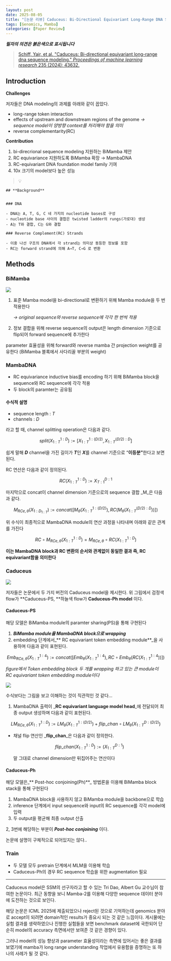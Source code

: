 ```yaml
---
layout: post
date: 2025-08-05
title: "[논문 리뷰] Caduceus: Bi-Directional Equivariant Long-Range DNA Sequence Modeling"
tags: [Genomics, Mamba]
categories: [Paper Review]
---
```


<span class="notion-red">_**필자의 의견은 붉은색으로 표시됩니다**_</span>


> [Schiff, Yair, et al. "Caduceus: Bi-directional equivariant long-range dna sequence modeling." ](https://pmc.ncbi.nlm.nih.gov/articles/PMC12189541/)[_Proceedings of machine learning research_](https://pmc.ncbi.nlm.nih.gov/articles/PMC12189541/)[ 235 (2024): 43632.](https://pmc.ncbi.nlm.nih.gov/articles/PMC12189541/)



## Introduction


**Challenges**


저자들은 DNA modeling의 과제를 아래와 같이 꼽았다.

- long-range token interaction
- effects of upstream and downstream regions of the genome 
_→ sequence model이 양방향 context를 처리해야 함을 의미_
- reverse complementarity(RC)

**Contribution**

1. bi-direcrional sequence modeling 지원하는 BiMamba 제안
1. RC equivariance 지원하도록 BiMamba 확장 → MambaDNA
1. RC-equivariant DNA foundation model family 기여
1. 10x 크기의 model보다 높은 성능

> 💡 


	## **Background**


	### DNA

	- DNA는 A, T, G, C 네 가지의 nucleotide bases로 구성
	- nucleotide base 사이의 결합은 twisted ladder의 rungs(가로대) 생성
	- A는 T와 결합, C는 G와 결합

	### Reverse Complement(RC) Strands

	- 이중 나선 구조의 DNA에서 각 strand는 의미상 동등한 정보를 포함
	- RC는 forward strand에 의해 A→T, C→G 로 변환


## Methods



### BiMamba


![](https://prod-files-secure.s3.us-west-2.amazonaws.com/542b861c-36a8-4051-84e5-8804b6728dba/2c247d59-7815-4980-99f0-8f0d21f445a7/image.png?X-Amz-Algorithm=AWS4-HMAC-SHA256&X-Amz-Content-Sha256=UNSIGNED-PAYLOAD&X-Amz-Credential=ASIAZI2LB466TWHWUPCO%2F20251008%2Fus-west-2%2Fs3%2Faws4_request&X-Amz-Date=20251008T080119Z&X-Amz-Expires=3600&X-Amz-Security-Token=IQoJb3JpZ2luX2VjEB8aCXVzLXdlc3QtMiJGMEQCIGUWQU8MtQyEx46qPoMNmd5wm7j4DgY9pwcE%2B63sAEzRAiA6E62CZTcnqbBxGTdZI%2Be2LemEdWYxRJ9feDu1c0jGMCqIBAi4%2F%2F%2F%2F%2F%2F%2F%2F%2F%2F8BEAAaDDYzNzQyMzE4MzgwNSIMTF%2F4QSX1y3tIzHIoKtwDSc9xZtnJ%2FfqoNkQ858Q4Jnw0R%2BhyJKDXY9TEIB%2BfK9qAsEeKOD%2FsAUP11beZjxukAmEvjZAIMAdWwLN10hN3gdEPnUnXH7HBmZJpxYwMjJMIB%2BtLXDMBaIxuysD8coe12KsonmqeU9rxWJQ4GPS1bQmplzkH51qiOz6rTC3kyr%2BXmzf45KFSsUIibYbKVSc1PqTDC6eOHXJ8kshS9qyZEgDHRKNUWr0CCASZ7Du3Rt8mfw0PAV0UficOcXtaB5PIJNcPWZmB2iaSaLHP5S2ZDuqVis3OthSZ9o%2F%2BmFI9OSLU07vYZziInkT1G6uQtOsPO4ulo07%2BuieeWUZHwCsqWLh8KF4xlG0H%2BYEcSBD%2BTJPXU472xzZVWbPhLlqMuTk60YbnbMQKi3hVxQp9G03UQLyxA5XQMbS7mIdbR7ZnM1bLnhhwvCmzwBm6wqWvfH74SPtpOxTbS9ZggCXo4EO7zSB%2B9Yf9QOoWY5g0krHw%2BlNBKFV3V1D8Q5HPf9Fxr0TzfBpnIohW%2FXVllH%2FFcYoOKxuX7TiZdy082a2YfOchdbFe2vMEpsYP96bfhjDfUos%2F5KwEsOxSuxmeOYr5%2FrMhO452hFCXpxEhQI%2BJqbUv4T2eB9KUnsdMdH%2FzByIwuY2YxwY6pgE9%2FbiuEdAZJzSKi4ooZqxf4SdYE%2F2lUnrKK%2FPwvvbWCpcuGIo%2BSnoiU4SU1G%2Fy7D1vmAfgfHHhvwTT8F8Pml%2Fer8%2Fa7qyc9M3zcJe5fX3jLZXJilAqYzpfGzNu7J4y4sFi%2FsLlalnNVwVa9RRuF8ssVrjOGKgPHU8OgIVNVdGjtgl22kP9AxecwMWq6twYabnlH5wpzXOyO%2FMb9o%2BoOHFHeDVENqHy&X-Amz-Signature=3c42886ef51f8e0c94003c131d4ea298982b3b93033c2d975063d02c7da40c0a&X-Amz-SignedHeaders=host&x-amz-checksum-mode=ENABLED&x-id=GetObject)

1. 표준 Mamba model을 bi-directional로 변환하기 위해 Mamba module을 두 번 적용한다

	_→ original sequence와 reverse sequence에 각각 한 번씩 적용_

1. 정보 결합을 위해 reverse sequence의 output은 length dimension 기준으로 flip되어 forward sequence에 추가한다

parameter 효율성을 위해 forward와 reverse mamba 간 projection weight를 공유한다 (BiMamba 블록에서 사다리꼴 부분의 weight)



### MambaDNA

- RC equivariance inductive bias를 encoding 하기 위해 BiMamba block을 sequence와 RC sequence에 각각 적용
- 두 block의 paramter는 공유됨


#### 수식적 설명

- sequence length : _T_
- channels : _D_

라고 할 때,  channel splitting operation은 다음과 같다.


$$
split(X^{1:D}_{1:T}):=[X^{1:(D/2)}_{1:T},X^{(D/2):D}_{1:T}]
$$


<span class="notion-red">쉽게 말해 </span><span class="notion-red">_**D**_</span><span class="notion-red"> channel을 가진 길이가 </span><span class="notion-red">_**T**_</span><span class="notion-red">인 </span><span class="notion-red">_**X**_</span><span class="notion-red">를 channel 기준으로 “</span><span class="notion-red">**이등분”**</span><span class="notion-red">한다고 보면 된다.</span>


RC 연산은 다음과 같이 정의된다.


$$
RC(X^{1:D}_{1:T}):=X^{D:1}_{T:1}
$$


마지막으로 concat이 channel dimension 기준으로의 sequence 결합 _M_은 다음과 같다.


$$
M_{RCe,\theta}(X_{1:D_{1:T}}):=concat([M_{\theta}(X^{1:(D/2)}_{1:T}),RC(M_{\theta}(X^{(D/2):D}_{1:T}))])
$$


위 수식이 최종적으로 MambaDNA module의 연산 과정을 나타내며 아래와 같은 관계를 가진다


$$
RC\circ M_{RCe,\theta}(X^{1:D}_{1:T}) = M_{RCe,\theta} \circ RC(X^{1:D}_{1:T})
$$


**이는 MambaDNA block과 RC 변환의 순서와 관계없이 동일한 결과 즉, RC equivariant함을 의미한다**



### Caduceus


![](https://prod-files-secure.s3.us-west-2.amazonaws.com/542b861c-36a8-4051-84e5-8804b6728dba/f94a60d7-8145-473b-aef9-7c68d3ec604a/image.png?X-Amz-Algorithm=AWS4-HMAC-SHA256&X-Amz-Content-Sha256=UNSIGNED-PAYLOAD&X-Amz-Credential=ASIAZI2LB466TWHWUPCO%2F20251008%2Fus-west-2%2Fs3%2Faws4_request&X-Amz-Date=20251008T080119Z&X-Amz-Expires=3600&X-Amz-Security-Token=IQoJb3JpZ2luX2VjEB8aCXVzLXdlc3QtMiJGMEQCIGUWQU8MtQyEx46qPoMNmd5wm7j4DgY9pwcE%2B63sAEzRAiA6E62CZTcnqbBxGTdZI%2Be2LemEdWYxRJ9feDu1c0jGMCqIBAi4%2F%2F%2F%2F%2F%2F%2F%2F%2F%2F8BEAAaDDYzNzQyMzE4MzgwNSIMTF%2F4QSX1y3tIzHIoKtwDSc9xZtnJ%2FfqoNkQ858Q4Jnw0R%2BhyJKDXY9TEIB%2BfK9qAsEeKOD%2FsAUP11beZjxukAmEvjZAIMAdWwLN10hN3gdEPnUnXH7HBmZJpxYwMjJMIB%2BtLXDMBaIxuysD8coe12KsonmqeU9rxWJQ4GPS1bQmplzkH51qiOz6rTC3kyr%2BXmzf45KFSsUIibYbKVSc1PqTDC6eOHXJ8kshS9qyZEgDHRKNUWr0CCASZ7Du3Rt8mfw0PAV0UficOcXtaB5PIJNcPWZmB2iaSaLHP5S2ZDuqVis3OthSZ9o%2F%2BmFI9OSLU07vYZziInkT1G6uQtOsPO4ulo07%2BuieeWUZHwCsqWLh8KF4xlG0H%2BYEcSBD%2BTJPXU472xzZVWbPhLlqMuTk60YbnbMQKi3hVxQp9G03UQLyxA5XQMbS7mIdbR7ZnM1bLnhhwvCmzwBm6wqWvfH74SPtpOxTbS9ZggCXo4EO7zSB%2B9Yf9QOoWY5g0krHw%2BlNBKFV3V1D8Q5HPf9Fxr0TzfBpnIohW%2FXVllH%2FFcYoOKxuX7TiZdy082a2YfOchdbFe2vMEpsYP96bfhjDfUos%2F5KwEsOxSuxmeOYr5%2FrMhO452hFCXpxEhQI%2BJqbUv4T2eB9KUnsdMdH%2FzByIwuY2YxwY6pgE9%2FbiuEdAZJzSKi4ooZqxf4SdYE%2F2lUnrKK%2FPwvvbWCpcuGIo%2BSnoiU4SU1G%2Fy7D1vmAfgfHHhvwTT8F8Pml%2Fer8%2Fa7qyc9M3zcJe5fX3jLZXJilAqYzpfGzNu7J4y4sFi%2FsLlalnNVwVa9RRuF8ssVrjOGKgPHU8OgIVNVdGjtgl22kP9AxecwMWq6twYabnlH5wpzXOyO%2FMb9o%2BoOHFHeDVENqHy&X-Amz-Signature=ab7ba99d6352cefba7e6870a2eeb7e0d8851a269208b0882a676fa6ad8af8bb9&X-Amz-SignedHeaders=host&x-amz-checksum-mode=ENABLED&x-id=GetObject)


저자들은 논문에서 두 가지 버전의 Caduceus model을 제시한다. 위 그림에서 검정색 flow가 **Caduceus-PS, **하늘색 flow가 **Caduceus-Ph model** 이다.



#### Caduceus-PS


해당 모델은 BiMamba module의 paramter sharing(PS)을 통해 구현된다

1. _**BiMamba module을 MambaDNA block으로 wrapping**_
1. embedding 단계에서_** RC equivariant token embedding module**_을 사용하며 다음과 같이 표현된다.

$$
Emb_{RCe,\theta}(X^{1:4}_{1:T}):=concat([Emb_{\theta}(X^{1:4}_{1:T}),RC \circ Emb_{\theta}(RC(X^{1:4}_{1:T}))])
$$


_figure에서 Token embedding block 두 개를 wrapping 하고 있는 큰 module이 RC equivariant token embedding module이다_


![](https://prod-files-secure.s3.us-west-2.amazonaws.com/542b861c-36a8-4051-84e5-8804b6728dba/b175e4da-71eb-4e91-8c23-a06dabe673c9/image.png?X-Amz-Algorithm=AWS4-HMAC-SHA256&X-Amz-Content-Sha256=UNSIGNED-PAYLOAD&X-Amz-Credential=ASIAZI2LB466TWHWUPCO%2F20251008%2Fus-west-2%2Fs3%2Faws4_request&X-Amz-Date=20251008T080119Z&X-Amz-Expires=3600&X-Amz-Security-Token=IQoJb3JpZ2luX2VjEB8aCXVzLXdlc3QtMiJGMEQCIGUWQU8MtQyEx46qPoMNmd5wm7j4DgY9pwcE%2B63sAEzRAiA6E62CZTcnqbBxGTdZI%2Be2LemEdWYxRJ9feDu1c0jGMCqIBAi4%2F%2F%2F%2F%2F%2F%2F%2F%2F%2F8BEAAaDDYzNzQyMzE4MzgwNSIMTF%2F4QSX1y3tIzHIoKtwDSc9xZtnJ%2FfqoNkQ858Q4Jnw0R%2BhyJKDXY9TEIB%2BfK9qAsEeKOD%2FsAUP11beZjxukAmEvjZAIMAdWwLN10hN3gdEPnUnXH7HBmZJpxYwMjJMIB%2BtLXDMBaIxuysD8coe12KsonmqeU9rxWJQ4GPS1bQmplzkH51qiOz6rTC3kyr%2BXmzf45KFSsUIibYbKVSc1PqTDC6eOHXJ8kshS9qyZEgDHRKNUWr0CCASZ7Du3Rt8mfw0PAV0UficOcXtaB5PIJNcPWZmB2iaSaLHP5S2ZDuqVis3OthSZ9o%2F%2BmFI9OSLU07vYZziInkT1G6uQtOsPO4ulo07%2BuieeWUZHwCsqWLh8KF4xlG0H%2BYEcSBD%2BTJPXU472xzZVWbPhLlqMuTk60YbnbMQKi3hVxQp9G03UQLyxA5XQMbS7mIdbR7ZnM1bLnhhwvCmzwBm6wqWvfH74SPtpOxTbS9ZggCXo4EO7zSB%2B9Yf9QOoWY5g0krHw%2BlNBKFV3V1D8Q5HPf9Fxr0TzfBpnIohW%2FXVllH%2FFcYoOKxuX7TiZdy082a2YfOchdbFe2vMEpsYP96bfhjDfUos%2F5KwEsOxSuxmeOYr5%2FrMhO452hFCXpxEhQI%2BJqbUv4T2eB9KUnsdMdH%2FzByIwuY2YxwY6pgE9%2FbiuEdAZJzSKi4ooZqxf4SdYE%2F2lUnrKK%2FPwvvbWCpcuGIo%2BSnoiU4SU1G%2Fy7D1vmAfgfHHhvwTT8F8Pml%2Fer8%2Fa7qyc9M3zcJe5fX3jLZXJilAqYzpfGzNu7J4y4sFi%2FsLlalnNVwVa9RRuF8ssVrjOGKgPHU8OgIVNVdGjtgl22kP9AxecwMWq6twYabnlH5wpzXOyO%2FMb9o%2BoOHFHeDVENqHy&X-Amz-Signature=35d0e30d2941f4e7f2483a0e8cfd1093f1e3c93ba8ce8e205b78e3d2f5876791&X-Amz-SignedHeaders=host&x-amz-checksum-mode=ENABLED&x-id=GetObject)


<span class="notion-red">수식보다는 그림을 보고 이해하는 것이 직관적인 것 같다…</span>

1. MambaDNA 출력이 _**RC equivariant language model head**_에 전달되어 최종 output 생성하며 다음과 같이 표현된다.

$$
LM_{RCe,\theta}(X^{1:D}_{1:T}):= LM_{\theta}(X^{1:(D/2)}_{1:T})+flip\_chan\circ LM_{\theta}(X^{D:(D/2)}_{1:T})
$$

- 채널 flip 연산인 _**flip\_chan**_은 다음과 같이 정의한다.

	$$
	flip\_chan(X^{1:D}_{1:T}):=(X^{D:1}_{1:T})
	$$


	말 그대로 channel dimension만 뒤집어주는 연산이다



#### Caduceus-Ph


해당 모델은_** Post-hoc conjoining(Ph)**_ 방법론을 이용해 BiMamba block stack을 통해 구현된다

1. MambaDNA block을 사용하지 않고 BiMamba module을 backbone으로 학습
1. inference 단계에서 input sequence와 input의 RC sequence를 각각 model에 입력
1. 두 output을 평균해 최종 output 산출

2, 3번에 해당하는 부분이 _**Post-hoc conjoining**_ 이다.


<span class="notion-red">논문에 설명이 구체적으로 되어있지는 않다..</span>



### Train

- 두 모델 모두 pretrain 단계에서 MLM을 이용해 학습
- Caduceus-Ph의 경우 RC sequence 학습을 위한 augmentation 필요

---


<span class="notion-red">Caduceus model은 SSM의 선구자라고 할 수 있는 Tri Dao, Albert Gu 교수님이 참여한 논문이다. 최근 동향을 보니 Mamba-2를 이용해 다양한 sequence 데이터 분야에 도전하는 것으로 보인다.</span>


<span class="notion-red">해당 논문은 ICML 2025에 제출되었으나 reject된 것으로 기억하는데 genomics 분야로 accept이 되려면 domain적인 results가 중요시 되는 것 같은 느낌이다. 게시물에는 실험 결과를 생략하였으나 진행한 실험들을 보면 benchmark dataset에 국한되어 단순히 model의 accuracy 측면에서만 보여준 것 같은 경향이 있다.</span>


<span class="notion-red">그러나 model의 성능 향상과 parameter 효율성이라는 측면에 있어서는 좋은 결과를 보였기에 mamba가 long range understanding 작업에서 유용함을 증명하는 또 하나의 사례가 될 것 같다.</span>


